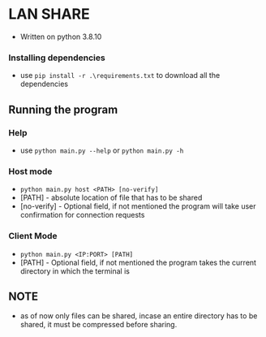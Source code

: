 # LAN SHARE
- Written on python 3.8.10

### Installing dependencies
- use `pip install -r .\requirements.txt` to download all the dependencies 

## Running the program
### Help
- use `python main.py --help` or `python main.py -h`

### Host mode
- `python main.py host <PATH> [no-verify]`
- [PATH] - absolute location of file that has to be shared
- [no-verify] - Optional field, if not mentioned the program will take user confirmation for connection requests

### Client Mode
- `python main.py <IP:PORT> [PATH]`
- [PATH] - Optional field, if not mentioned the program takes the current directory in which the terminal is


## NOTE
- as of now only files can be shared, incase an entire directory has to be shared, it must be compressed before sharing.
